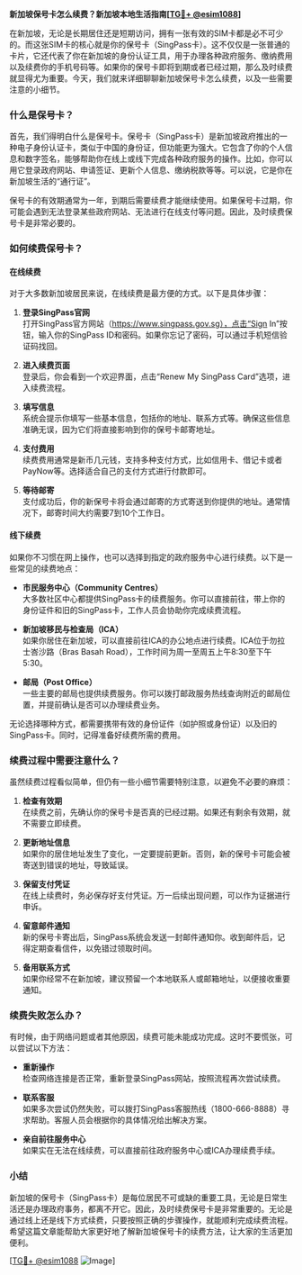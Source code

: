 **新加坡保号卡怎么续费？新加坡本地生活指南[[TG💪+ @esim1088](https://t.me/s/esim1088)]**

在新加坡，无论是长期居住还是短期访问，拥有一张有效的SIM卡都是必不可少的。而这张SIM卡的核心就是你的保号卡（SingPass卡）。这不仅仅是一张普通的卡片，它还代表了你在新加坡的身份认证工具，用于办理各种政府服务、缴纳费用以及续费你的手机号码等。如果你的保号卡即将到期或者已经过期，那么及时续费就显得尤为重要。今天，我们就来详细聊聊新加坡保号卡怎么续费，以及一些需要注意的小细节。

### 什么是保号卡？

首先，我们得明白什么是保号卡。保号卡（SingPass卡）是新加坡政府推出的一种电子身份认证卡，类似于中国的身份证，但功能更为强大。它包含了你的个人信息和数字签名，能够帮助你在线上或线下完成各种政府服务的操作。比如，你可以用它登录政府网站、申请签证、更新个人信息、缴纳税款等等。可以说，它是你在新加坡生活的“通行证”。

保号卡的有效期通常为一年，到期后需要续费才能继续使用。如果保号卡过期，你可能会遇到无法登录某些政府网站、无法进行在线支付等问题。因此，及时续费保号卡是非常必要的。

### 如何续费保号卡？

#### 在线续费

对于大多数新加坡居民来说，在线续费是最方便的方式。以下是具体步骤：

1. **登录SingPass官网**  
   打开SingPass官方网站（https://www.singpass.gov.sg），点击“Sign In”按钮，输入你的SingPass ID和密码。如果你忘记了密码，可以通过手机短信验证码找回。

2. **进入续费页面**  
   登录后，你会看到一个欢迎界面，点击“Renew My SingPass Card”选项，进入续费流程。

3. **填写信息**  
   系统会提示你填写一些基本信息，包括你的地址、联系方式等。确保这些信息准确无误，因为它们将直接影响到你的保号卡邮寄地址。

4. **支付费用**  
   续费费用通常是新币几元钱，支持多种支付方式，比如信用卡、借记卡或者PayNow等。选择适合自己的支付方式进行付款即可。

5. **等待邮寄**  
   支付成功后，你的新保号卡将会通过邮寄的方式寄送到你提供的地址。通常情况下，邮寄时间大约需要7到10个工作日。

#### 线下续费

如果你不习惯在网上操作，也可以选择到指定的政府服务中心进行续费。以下是一些常见的续费地点：

- **市民服务中心（Community Centres）**  
  大多数社区中心都提供SingPass卡的续费服务。你可以直接前往，带上你的身份证件和旧的SingPass卡，工作人员会协助你完成续费流程。

- **新加坡移民与检查局（ICA）**  
  如果你居住在新加坡，可以直接前往ICA的办公地点进行续费。ICA位于勿拉士峇沙路（Bras Basah Road），工作时间为周一至周五上午8:30至下午5:30。

- **邮局（Post Office）**  
  一些主要的邮局也提供续费服务。你可以拨打邮政服务热线查询附近的邮局位置，并提前确认是否可以办理续费业务。

无论选择哪种方式，都需要携带有效的身份证件（如护照或身份证）以及旧的SingPass卡。同时，记得准备好续费所需的费用。

### 续费过程中需要注意什么？

虽然续费过程看似简单，但仍有一些小细节需要特别注意，以避免不必要的麻烦：

1. **检查有效期**  
   在续费之前，先确认你的保号卡是否真的已经过期。如果还有剩余有效期，就不需要立即续费。

2. **更新地址信息**  
   如果你的居住地址发生了变化，一定要提前更新。否则，新的保号卡可能会被寄送到错误的地址，导致延误。

3. **保留支付凭证**  
   在线上续费时，务必保存好支付凭证。万一后续出现问题，可以作为证据进行申诉。

4. **留意邮件通知**  
   新的保号卡寄出后，SingPass系统会发送一封邮件通知你。收到邮件后，记得定期查看信件，以免错过领取时间。

5. **备用联系方式**  
   如果你经常不在新加坡，建议预留一个本地联系人或邮箱地址，以便接收重要通知。

### 续费失败怎么办？

有时候，由于网络问题或者其他原因，续费可能未能成功完成。这时不要慌张，可以尝试以下方法：

- **重新操作**  
  检查网络连接是否正常，重新登录SingPass网站，按照流程再次尝试续费。

- **联系客服**  
  如果多次尝试仍然失败，可以拨打SingPass客服热线（1800-666-8888）寻求帮助。客服人员会根据你的具体情况给出解决方案。

- **亲自前往服务中心**  
  如果实在无法在线续费，可以直接前往政府服务中心或ICA办理续费手续。

### 小结

新加坡的保号卡（SingPass卡）是每位居民不可或缺的重要工具，无论是日常生活还是办理政府事务，都离不开它。因此，及时续费保号卡是非常重要的。无论是通过线上还是线下方式续费，只要按照正确的步骤操作，就能顺利完成续费流程。希望这篇文章能帮助大家更好地了解新加坡保号卡的续费方法，让大家的生活更加便利。

[[TG💪+ @esim1088](https://t.me/s/esim1088) ![Image](https://i.postimg.cc/4NQfJmqS/Snipaste-2025-05-13-00-14-12.png)]